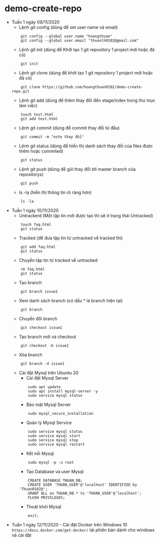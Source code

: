 # demo-create-repo
+ Tuần 1 ngày 09/11/2020
    - Lệnh git config (dùng để set user name và email)
    ```
        git config --global user.name "hoangthuan"
        git config --global user.email "thuanlh0102@gmail.com"
    ``` 
    - Lệnh git init (dùng để Khởi tạo 1 git repository 1 project mới hoặc đã có)
    ```
        git init
    ```
    - Lệnh git clone (dùng để khởi tạo 1 git repository 1 project mới hoặc đã có)
    ```
        git clone https://github.com/hoangthuan0102/demo-create-repo.git
    ```
    - Lệnh git add (dùng để thêm thay đổi đến stage/index trong thư mục làm việc)
    ```
        touch test.html
        git add test.html
    ```
    - Lệnh git commit (dùng để commit thay đổi từ đầu)
    ```
        git commit -m "note thay đổi"
    ```
    - Lệnh git status (dùng để hiển thị danh sách thay đổi của files được thêm hoặc commited)
    ```
        git status
    ```
    - Lệnh git push (dùng để gửi thay đổi tới master branch của repositorys)
    ```
        git push
    ```
    - ls -la (hiển thị thông tin rõ ràng hơn)
    ```
        ls -la
    ```
+ Tuần 1 ngày 10/11/2020
    - Untrackerd (Một tập tin mới được tạo thì sẽ ở trạng thái Untracked)
    ```
        touch faq.html
        git status
    ```
    - Tracked (để đưa tập tin từ untracked về tracked thì)
    ```
        git add faq.html
        git status
    ```
    - Chuyển tập tin từ tracked về untracked 
    ```
        rm faq.html
        git status
    ```
    - Tạo branch
    ```
        git branch issue1
    ```
    - Xem danh sách branch (có dấu * là branch hiện tại)
    ```
        git branch
    ```
    - Chuyển đổi branch 
    ```
        git checkout issue1
    ```
    - Tạo branch mới và checkout
    ```
        git checkout -b issue2
    ``` 
    - Xóa branch
    ```
        git branch -d issue1
    ```
    - Cài đặt Mysql trên Ubuntu 20
        - Cài đặt Mysql Server
        ```
            sudo apt update
            sudo apt install mysql-server -y
            sudo service mysql status
        ```
        - Bảo mật Mysql Server
        ```
            sudo mysql_secure_installation
        ```
        - Quản lý Mysql Service
        ```
            sudo service mysql status
            sudo service mysql start
            sudo service mysql stop
            sudo service mysql restart
        ```
        - Kết nối Mysql
        ```
            sudo mysql -p -u root
        ```
        - Tạo Database và user Mysql
        ```
            CREATE DATABASE THUAN_DB;
            CREATE USER 'THUAN_USER'@'localhost' IDENTIFIED by 'Thuan0102@';            
            GRANT ALL on THUAN_DB.* to 'THUAN_USER'@'localhost';           
            FLUSH PRIVILEGES;
        ```
        - Thoát khỏi Mysql
        ```
            exit;
        ```
+ Tuần 1 ngày 12/11/2020
        - Cài đặt Docker trên Windows 10
        ```
            https://docs.docker.com/get-docker/
        ```
            tải phiên bản dành cho windows và cài đặt
